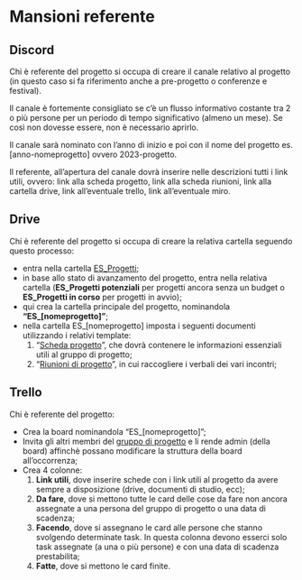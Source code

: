 # Mansioni referente

## Discord

Chi è referente del progetto si occupa di creare il canale relativo al progetto (in questo caso si fa riferimento anche a pre-progetto o conferenze e festival).

Il canale è fortemente consigliato se c’è un flusso informativo costante tra 2 o più persone per un periodo di tempo significativo (almeno un mese). Se così non dovesse essere, non è necessario aprirlo.

Il canale sarà nominato con l’anno di inizio e poi con il nome del progetto es. \[anno-nomeprogetto] ovvero 2023-progetto.

Il referente, all’apertura del canale dovrà inserire nelle descrizioni tutti i link utili, ovvero: link alla scheda progetto, link alla scheda riunioni, link alla cartella drive, link all’eventuale trello, link all’eventuale miro.

## Drive

Chi è referente del progetto si occupa di creare la relativa cartella seguendo questo processo:

* entra nella cartella [ES\_Progetti](https://drive.google.com/drive/folders/1iBvu--KmjtL0YIKvHN_oS7gA-KZgkaYP);
* in base allo stato di avanzamento del progetto, entra nella relativa cartella (**ES\_Progetti potenziali** per progetti ancora senza un budget o **ES\_Progetti in corso** per progetti in avvio);
* qui crea la cartella principale del progetto, nominandola **“ES\_\[nomeprogetto]”**;
* nella cartella ES\_\[nomeprogetto] imposta i seguenti documenti utilizzando i relativi template:
  1. “[Scheda progetto](https://docs.google.com/document/d/15A2DWdpj-ieFD1qiEywuZRWbbRhVWdevr-RwY46u_uk/edit)”, che dovrà contenere le informazioni essenziali utili al gruppo di progetto;
  2. “[Riunioni di progetto](https://docs.google.com/document/d/1U9nNLNxrdVZrHM6yI0SLInTxKyQIcfLQEXNdtixP7Lw/edit)”, in cui raccogliere i verbali dei vari incontri;&#x20;

## Trello

Chi è referente del progetto:

* Crea la board nominandola “ES\_\[nomeprogetto]”;
* Invita gli altri membri del [gruppo di progetto](../gruppi.md) e li rende admin (della board) affinchè possano modificare la struttura della board all’occorrenza;
* Crea 4 colonne:
  1. **Link utili**, dove inserire schede con i link utili al progetto da avere sempre a disposizione (drive, documenti di studio, ecc);
  2. **Da fare**, dove si mettono tutte le card delle cose da fare non ancora assegnate a una persona del gruppo di progetto o una data di scadenza;
  3. **Facendo**, dove si assegnano le card alle persone che stanno svolgendo determinate task. In questa colonna devono esserci solo task assegnate (a una o più persone) e con una data di scadenza prestabilita;
  4. **Fatte**, dove si mettono le card finite.
